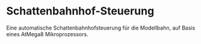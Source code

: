 Schattenbahnhof-Steuerung
=========================

Eine automatische Schattenbahnhofsteuerung für die Modellbahn, auf Basis eines AtMega8 Mikroprozessors.
